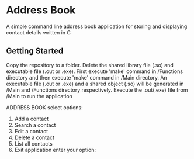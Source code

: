 Address Book 
===========

A simple command line address book application for storing and displaying contact details written in C

## Getting Started 

Copy the repository to a folder. Delete the shared library file (.so) and executable file (.out or .exe). First execute 'make' command in /Functions directory and then execute 'make' command in /Main directory. An executable  file (.out or .exe) and a shared object (.so) will be generated in /Main and /Functions directory respectively. Execute the .out(.exe) file from /Main to run the application

ADDRESS BOOK
select options:
1. Add a contact
2. Search a contact
3. Edit a contact
4. Delete a contact
5. List all contacts
6. Exit application
enter your option:
